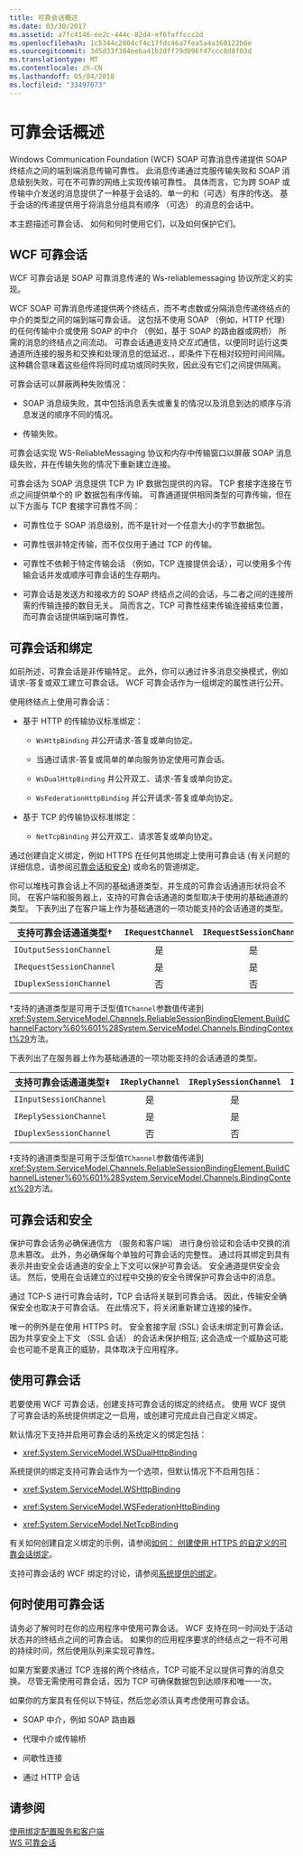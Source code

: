 ```yaml
---
title: 可靠会话概述
ms.date: 03/30/2017
ms.assetid: a7fc4146-ee2c-444c-82d4-ef6faffccc2d
ms.openlocfilehash: 1c5344c2804cf4c17fdc46a7fea5a4a360122b6e
ms.sourcegitcommit: 3d5d33f384eeba41b2dff79d096f47ccc8d8f03d
ms.translationtype: MT
ms.contentlocale: zh-CN
ms.lasthandoff: 05/04/2018
ms.locfileid: "33497073"
---
```

# <a name="reliable-sessions-overview"></a>可靠会话概述

Windows Communication Foundation (WCF) SOAP 可靠消息传递提供 SOAP 终结点之间的端到端消息传输可靠性。 此消息传递通过克服传输失败和 SOAP 消息级别失败，可在不可靠的网络上实现传输可靠性。 具体而言，它为跨 SOAP 或传输中介发送的消息提供了一种基于会话的、单一的和（可选）有序的传送。 基于会话的传递提供用于将消息分组具有顺序 （可选） 的消息的会话中。

本主题描述可靠会话、 如何和何时使用它们，以及如何保护它们。

## <a name="wcf-reliable-sessions"></a>WCF 可靠会话

WCF 可靠会话是 SOAP 可靠消息传递的 Ws-reliablemessaging 协议所定义的实现。

WCF SOAP 可靠消息传递提供两个终结点，而不考虑数或分隔消息传递终结点的中介的类型之间的端到端可靠会话。 这包括不使用 SOAP （例如，HTTP 代理） 的任何传输中介或使用 SOAP 的中介 （例如，基于 SOAP 的路由器或网桥） 所需的消息的终结点之间流动。 可靠会话通道支持*交互式*通信，以便同时运行这类通道所连接的服务和交换和处理消息的低延迟、，即条件下在相对较短时间间隔。 这种耦合意味着这些组件将同时成功或同时失败，因此没有它们之间提供隔离。

可靠会话可以屏蔽两种失败情况：

- SOAP 消息级失败，其中包括消息丢失或重复的情况以及消息到达的顺序与消息发送的顺序不同的情况。

- 传输失败。

可靠会话实现 WS-ReliableMessaging 协议和内存中传输窗口以屏蔽 SOAP 消息级失败，并在传输失败的情况下重新建立连接。

可靠会话为 SOAP 消息提供 TCP 为 IP 数据包提供的内容。 TCP 套接字连接在节点之间提供单个的 IP 数据包有序传输。 可靠通道提供相同类型的可靠传输，但在以下方面与 TCP 套接字可靠性不同：

- 可靠性位于 SOAP 消息级别，而不是针对一个任意大小的字节数据包。

- 可靠性很非特定传输，而不仅仅用于通过 TCP 的传输。

- 可靠性不依赖于特定传输会话 （例如，TCP 连接提供会话），可以使用多个传输会话并发或顺序可靠会话的生存期内。

- 可靠会话是发送方和接收方的 SOAP 终结点之间的会话，与二者之间的连接所需的传输连接的数目无关。 简而言之，TCP 可靠性结束传输连接结束位置，而可靠会话提供端到端可靠性。

## <a name="reliable-sessions-and-bindings"></a>可靠会话和绑定

如前所述，可靠会话是非传输特定。 此外，你可以通过许多消息交换模式，例如请求-答复或双工建立可靠会话。 WCF 可靠会话作为一组绑定的属性进行公开。

使用终结点上使用可靠会话：

- 基于 HTTP 的传输协议标准绑定：

  - `WsHttpBinding` 并公开请求-答复或单向协定。

  - 当通过请求-答复或简单的单向服务协定使用可靠会话。

  - `WsDualHttpBinding` 并公开双工、请求-答复或单向协定。

  - `WsFederationHttpBinding` 并公开请求-答复或单向协定。

- 基于 TCP 的传输协议标准绑定：

  - `NetTcpBinding` 并公开双工、请求答复或单向协定。

通过创建自定义绑定，例如 HTTPS 在任何其他绑定上使用可靠会话 (有关问题的详细信息，请参阅<a href="#reliable-sessions-and-security">可靠会话和安全</a>) 或命名的管道绑定。

你可以堆栈可靠会话上不同的基础通道类型，并生成的可靠会话通道形状将会不同。 在客户端和服务器上，支持的可靠会话通道的类型取决于使用的基础通道的类型。 下表列出了在客户端上作为基础通道的一项功能支持的会话通道的类型。

| 支持可靠会话通道类型&#8224; | `IRequestChannel` | `IRequestSessionChannel` | `IDuplexChannel` | `IDuplexSessionChannel` |
| ----------------------------------------------- | :---------------: | :----------------------: | :--------------: | :---------------------: |
| `IOutputSessionChannel`                         | 是               | 是                      | 是              | 是                     |
| `IRequestSessionChannel`                        | 是               | 是                      | No               | 否                      |
| `IDuplexSessionChannel`                         | 否                | 否                       | 是              | 是                     |

&#8224;支持的通道类型是可用于泛型值`TChannel`参数值传递到<xref:System.ServiceModel.Channels.ReliableSessionBindingElement.BuildChannelFactory%60%601%28System.ServiceModel.Channels.BindingContext%29>方法。

下表列出了在服务器上作为基础通道的一项功能支持的会话通道的类型。

| 支持可靠会话通道类型&#8225; | `IReplyChannel` | `IReplySessionChannel` | `IDuplexChannel` | `IDuplexSessionChannel` |
| ----------------------------------------------- | :-------------: | :--------------------: | :--------------: | :---------------------: |
| `IInputSessionChannel`                          | 是             | 是                    | 是              | 是                     |
| `IReplySessionChannel`                          | 是             | 是                    | No               | 否                      |
| `IDuplexSessionChannel`                         | 否              | 否                     | 是              | 是                     |

&#8225;支持的通道类型是可用于泛型值`TChannel`参数值传递到<xref:System.ServiceModel.Channels.ReliableSessionBindingElement.BuildChannelListener%60%601%28System.ServiceModel.Channels.BindingContext%29>方法。

## <a name="reliable-sessions-and-security"></a>可靠会话和安全

保护可靠会话务必确保通信方 （服务和客户端） 进行身份验证和会话中交换的消息未篡改。 此外，务必确保每个单独的可靠会话的完整性。 通过将其绑定到具有表示并由安全会话通道的安全上下文可以保护可靠会话。 安全通道提供安全会话。 然后，使用在会话建立的过程中交换的安全令牌保护可靠会话中的消息。

通过 TCP-S 进行可靠会话时，TCP 会话将关联到可靠会话。 因此，传输安全确保安全也取决于可靠会话。 在此情况下，将关闭重新建立连接的操作。

唯一的例外是在使用 HTTPS 时。 安全套接字层 (SSL) 会话未绑定到可靠会话。 因为共享安全上下文 （SSL 会话） 的会话未保护相互; 这会造成一个威胁这可能会也可能不是真正的威胁，具体取决于应用程序。

## <a name="using-reliable-sessions"></a>使用可靠会话

若要使用 WCF 可靠会话，创建支持可靠会话的绑定的终结点。 使用 WCF 提供了可靠会话的系统提供绑定之一启用，或创建可完成此自己自定义绑定。

默认情况下支持并启用可靠会话的系统定义的绑定包括：

- <xref:System.ServiceModel.WSDualHttpBinding>

系统提供的绑定支持可靠会话作为一个选项，但默认情况下不启用包括：

- <xref:System.ServiceModel.WSHttpBinding>

- <xref:System.ServiceModel.WSFederationHttpBinding>

- <xref:System.ServiceModel.NetTcpBinding>

有关如何创建自定义绑定的示例，请参阅[如何： 创建使用 HTTPS 的自定义的可靠会话绑定](../../../../docs/framework/wcf/feature-details/how-to-create-a-custom-reliable-session-binding-with-https.md)。

支持可靠会话的 WCF 绑定的讨论，请参阅[系统提供的绑定](../../../../docs/framework/wcf/system-provided-bindings.md)。

## <a name="when-to-use-reliable-sessions"></a>何时使用可靠会话

请务必了解何时在你的应用程序中使用可靠会话。 WCF 支持在同一时间处于活动状态并的终结点之间的可靠会话。 如果你的应用程序要求的终结点之一将不可用的持续时间，然后使用队列来实现可靠性。

如果方案要求通过 TCP 连接的两个终结点，TCP 可能不足以提供可靠的消息交换。 尽管无需使用可靠会话，因为 TCP 可确保数据包到达顺序和唯一一次。

如果你的方案具有任何以下特征，然后您必须认真考虑使用可靠会话。

- SOAP 中介，例如 SOAP 路由器

- 代理中介或传输桥

- 间歇性连接

- 通过 HTTP 会话

## <a name="see-also"></a>请参阅

[使用绑定配置服务和客户端](../../../../docs/framework/wcf/using-bindings-to-configure-services-and-clients.md)   
[WS 可靠会话](../../../../docs/framework/wcf/samples/ws-reliable-session.md)
